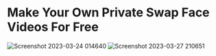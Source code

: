 # Make Your Own Private Swap Face Videos For Free
![Screenshot 2023-03-24 014640](https://user-images.githubusercontent.com/86805843/228028992-2faf9976-8459-451f-8f76-1c3288dcdd21.png)
![Screenshot 2023-03-27 210651](https://user-images.githubusercontent.com/86805843/228029015-066d6897-89c3-47df-8801-14bd671f96f1.png)
